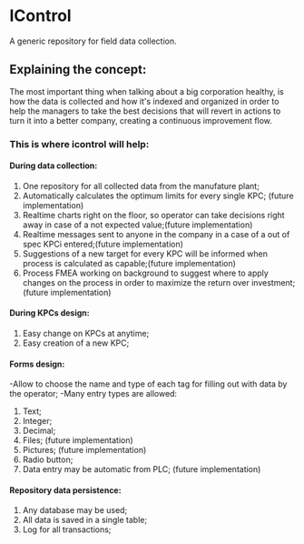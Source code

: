 # IControl 

A generic repository for field data collection.


## Explaining the concept:

The most important thing when talking about a big corporation healthy, is how the data is collected and how it's indexed and organized in order to help the managers to take the best decisions that will revert in actions to turn it into a better company, creating a continuous improvement flow.

### This is where icontrol will help:
#### During data collection:
1. One repository for all collected data from the manufature plant;
2. Automatically calculates the optimum limits for every single KPC; (future implementation) 
3. Realtime charts right on the floor, so operator can take decisions right away in case of a not expected value;(future implementation)  
4. Realtime messages sent to anyone in the company in a case of a out of spec KPCi entered;(future implementation)  
5. Suggestions of a new target for every KPC will be informed when process is calculated as capable;(future implementation)  
6. Process FMEA working on background to suggest where to apply changes on the process in order to maximize the return over investment; (future implementation)  

#### During KPCs design:
1. Easy change on KPCs at anytime;
2. Easy creation of a new KPC;


#### Forms design:
-Allow to choose the name and type of each tag for filling out with data by the operator;
-Many entry types are allowed: 
1. Text;
2. Integer;
3. Decimal;
4. Files; (future implementation)  
5. Pictures; (future implementation)  
6. Radio button;
7. Data entry may be automatic from PLC; (future implementation)  


#### Repository data persistence:
1. Any database may be used;
2. All data is saved in a single table;
3. Log for all transactions;



